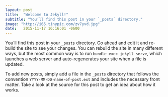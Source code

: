 ```yaml
---
layout: post
title:  "Welcome to Jekyll!"
subtitle: "You’ll find this post in your `_posts` directory."
image: "http://i65.tinypic.com/zv7yvd.jpg"
date:   2015-11-17 16:16:01 -0600
---
```


You’ll find this post in your `_posts` directory. Go ahead and edit it and re-build the site to see your changes. You can rebuild the site in many different ways, but the most common way is to run `bundle exec jekyll serve`, which launches a web server and auto-regenerates your site when a file is updated.

To add new posts, simply add a file in the `_posts` directory that follows the convention `YYYY-MM-DD-name-of-post.ext` and includes the necessary front matter. Take a look at the source for this post to get an idea about how it works.